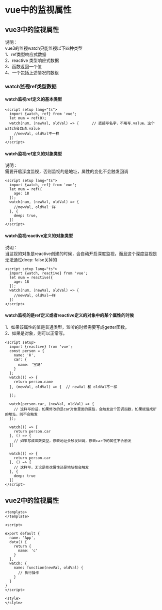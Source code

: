 # vue中的监视属性
## vue3中的监视属性
说明：  
vue3的监视watch只能监视以下四种类型  
1、ref类型响应式数据  
2、reactive 类型响应式数据  
3、函数返回一个值  
4、一个包括上述情况的数组 

### watch监视ref类型数据
#### watch监视ref定义的基本类型
```
<script setup lang="ts">
  import {watch, ref} from 'vue';
  let num = ref(0);
  watch(num, (newVal, oldVal) => {      // 直接写名字，不用写.value，这个watch会自动.value
    //newVal, oldVal不一样
  })
</script>
```

#### watch监视ref定义的对象类型
说明：  
需要开启深度监视，否则监视的是地址，属性的变化不会触发回调
```
<script setup lang="ts">
  import {watch, ref} from 'vue';
  let num = ref({
    age: 18
  });
  watch(num, (newVal, oldVal) => {
    //newVal, oldVal一样
  }, {
    deep: true,
  })
</script>
```

#### watch监视reactive定义的对象类型
说明：  
当监视的对象是reactive创建的时候，会自动开启深度监视，而且这个深度监视是无法通过deep: false关掉的
```
<script setup lang="ts">
  import {watch, reactive} from 'vue';
  let num = reactive({
    age: 18
  });
  watch(num, (newVal, oldVal) => {
    //newVal, oldVal一样
  })
</script>
```

#### watch监视的是ref定义或者reactive定义的对象中的某个属性的时候
1、如果该属性的值是普通类型，监听的时候需要写成getter函数。   
2、如果是对象，则可以正常写。  
```
<script setup>
  import {reactive} from 'vue';
  const person = {
    name: 'H',
    car: {
      name: '宝马'
    }
  };
  watch(() => {
    return person.name
  }, (newVal, oldVal) => {  // newVal 和 oldVal不一样

  });

  watch(person.car, (newVal, oldVal) => {
    // 这样写的话，如果修改的是car对象里面的属性，会触发这个回调函数，如果赋值成新的地址，则不会触发
  });

  watch(() => {
    return person.car
  }, () => {
    // 如果写成函数类型，修改地址会触发回调，修改car中的属性不会触发
  })

  watch(() => {
    return person.car
  }, () => {
    // 这样写，无论是修改属性还是地址都会触发
  }, {
    deep: true
  })
</script>
```


## vue2中的监视属性
```
<template>
</template>

<script>

export default {
  name: 'App',
  data() {
    return {
      name: 'c'
    }
  },
  watch: {
    name: function(newVal, oldVal) {
      // 执行操作
    }
  }
}
</script>

<style>
</style>

```